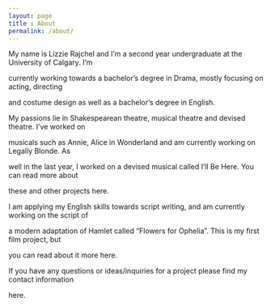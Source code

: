 ```yaml
---
layout: page
title : About
permalink: /about/
---
```


My name is Lizzie Rajchel and I’m a second year undergraduate at the University of Calgary. I’m

currently working towards a bachelor’s degree in Drama, mostly focusing on acting, directing

and costume design as well as a bachelor’s degree in English.

My passions lie in Shakespearean theatre, musical theatre and devised theatre. I’ve worked on

musicals such as Annie, Alice in Wonderland and am currently working on Legally Blonde. As

well in the last year, I worked on a devised musical called I’ll Be Here. You can read more about

these and other projects here.

I am applying my English skills towards script writing, and am currently working on the script of

a modern adaptation of Hamlet called “Flowers for Ophelia”. This is my first film project, but

you can read about it more here.

If you have any questions or ideas/inquiries for a project please find my contact information

here.

